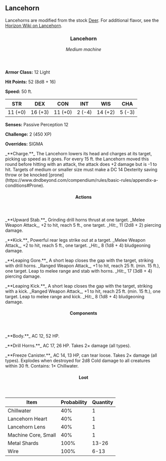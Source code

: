 <!-- +template machine lancehorn dnd5ecombat -->

## Lancehorn

Lancehorns are modified from the stock [Deer](https://www.dndbeyond.com/monsters/deer).
For additional flavor, see the [Horizon Wiki on Lancehorn](https://horizon.fandom.com/wiki/Lancehorn).

<div class="dnd5e-stat-block stat-block">
    <article>
    <header class="name-and-size">
        <h3 class="title"><span class="word" markdown="1">Lancehorn</span></h3>
        <p class="size-and-type"><em>Medium machine</em></p>
    </header>
    <section class="ac-hp-speed">
        <p class="ac"><strong>Armor Class:</strong> 12 Light</p>
        <p class="hp"><strong>Hit Points:</strong> 52 (8d8 + 16)</p>
        <p class="speed"><strong>Speed:</strong> 50 ft.</p>
    </section>
    <table class="stats">
        <thead>
            <tr>
                <th aria-label="Strength">STR</th>
                <th aria-label="Dexterity">DEX</th>
                <th aria-label="Constitution">CON</th>
                <th aria-label="Intelligence">INT</th>
                <th aria-label="Wisdom">WIS</th>
                <th aria-label="Charisma">CHA</th>
            </tr>
        </thead>
        <tbody>
            <tr>
                <td>11 (+0)</td>
                <td>16 (+3)</td>
                <td>11 (+0)</td>
                <td>2 (-4)</td>
                <td>14 (+2)</td>
                <td>5 (-3)</td>
            </tr>
        </tbody>
    </table>
    <section class="additional-stats">
        <!-- Damage Resistances and Immunities -->
        <p class="senses"><strong>Senses:</strong> Passive Perception 12</p>
        <p class="challenge"><strong>Challenge:</strong> 2 (450 XP)</p>
        <p class="overrides"><strong>Overrides:</strong> SIGMA</p>
    </section>
    <section class="non-attacks">
<p class="non-attack" markdown="1">
_**Charge.**_
The Lancehorn lowers its head and charges at its target, picking up speed as it goes.
For every 15 ft. the Lancehorn moved this round before hitting with an attack, the attack does +2 damage but is -1 to hit.
Targets of medium or smaller size must make a DC 14 Dexterity saving throw or be knocked [prone](https://www.dndbeyond.com/compendium/rules/basic-rules/appendix-a-conditions#Prone).
</p>
    </section>
    <section class="actions">
        <header>
            <h4>Actions</h4>
        </header>
<p class="action" markdown="1">
_**Upward Stab.**_
Grinding drill horns thrust at one target.
_Melee Weapon Attack_, +2 to hit, reach 5 ft., one target.
_Hit:_ 11 (2d8 + 2) piercing damage.
</p>
<p class="action" markdown="1">
_**Kick.**_
Powerful rear legs strike out at a target.
_Melee Weapon Attack_, +2 to hit, reach 5 ft., one target.
_Hit:_ 8 (1d8 + 4) bludgeoning damage.
</p>
<p class="action" markdown="1">
_**Leaping Gore.**_
A short leap closes the gap with the target, striking with drill horns.
_Ranged Weapon Attack_, +1 to hit, reach 25 ft. (min. 15 ft.), one target.
Leap to melee range and stab with horns.
_Hit:_ 17 (3d8 + 4) piercing damage.
</p>
<p class="action" markdown="1">
_**Leaping Kick.**_
A short leap closes the gap with the target, striking with a kick.
_Ranged Weapon Attack_, +1 to hit, reach 25 ft. (min. 15 ft.), one target.
Leap to melee range and kick.
_Hit:_ 8 (1d8 + 4) bludgeoning damage.
</p>
    </section>
    <section class="components">
        <header>
            <h4>Components</h4>
        </header>
<p class="component" markdown="1">
_**Body.**_
AC 12, 52 HP.
</p>
<p class="component" markdown="1">
_**Drill Horns.**_
AC 17, 26 HP.
Takes 2&times; damage (all types).
</p>
<p class="component" markdown="1">
_**Freeze Canister.**_
AC 14, 13 HP, can tear loose.
Takes 2&times; damage (all types).
Explodes when destroyed for 2d8 Cold damage to all creatures within 30 ft.
Contains: 1&times; Chillwater.
</p>
    </section>
    <section class="loot-items">
        <header>
            <h4>Loot</h4>
        </header>
        <table class="loot-list">
            <thead>
                <tr>
                    <th>Item</th>
                    <th class="loot-percent">Probability</th>
                    <th class="loot-qty">Quantity</th>
                </tr>
            </thead>
            <tbody>
<tr><td class="loot-title">Chillwater</td><td class="loot-percent">40%</td><td class="loot-qty">1</td></tr>
<tr><td class="loot-title">Lancehorn Heart</td><td class="loot-percent">40%</td><td class="loot-qty">1</td></tr>
<tr><td class="loot-title">Lancehorn Lens</td><td class="loot-percent">40%</td><td class="loot-qty">1</td></tr>
<tr><td class="loot-title">Machine Core, Small</td><td class="loot-percent">40%</td><td class="loot-qty">1</td></tr>
<tr><td class="loot-title">Metal Shards</td><td class="loot-percent">100%</td><td class="loot-qty">13-26</td></tr>
<tr><td class="loot-title">Wire</td><td class="loot-percent">100%</td><td class="loot-qty">6-13</td></tr>
            </tbody>
        </table>
    </section>
    </article>
</div>



<!-- -template machine lancehorn dnd5ecombat -->
